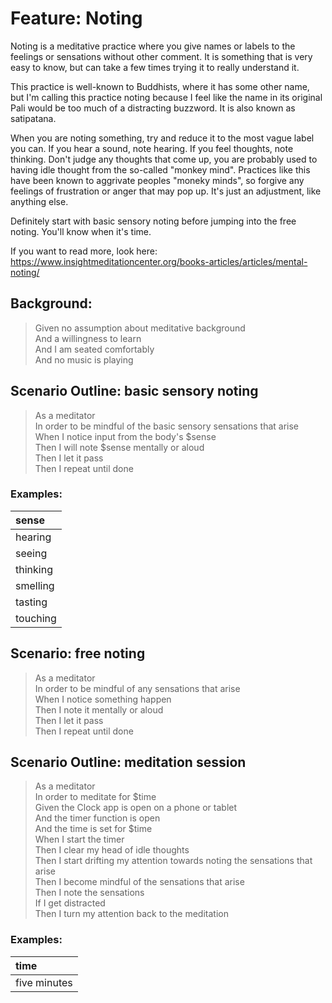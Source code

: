 # Feature: Noting

Noting is a meditative practice where you give names or labels to the 
feelings or sensations without other comment. It is something that is very 
easy to know, but can take a few times trying it to really understand it.

This practice is well-known to Buddhists, where it has some other name, but
I'm calling this practice noting because I feel like the name in its original
Pali would be too much of a distracting buzzword. It is also known as
satipatana.

When you are noting something, try and reduce it to the most vague label you
can. If you hear a sound, note hearing. If you feel thoughts, note thinking.
Don't judge any thoughts that come up, you are probably used to having idle
thought from the so-called "monkey mind". Practices like this have been known
to aggrivate peoples "moneky minds", so forgive any feelings of frustration
or anger that may pop up. It's just an adjustment, like anything else.

Definitely start with basic sensory noting before jumping into the free
noting. You'll know when it's time.

If you want to read more, look here: https://www.insightmeditationcenter.org/books-articles/articles/mental-noting/

## Background:

> Given no assumption about meditative background  
> And a willingness to learn  
> And I am seated comfortably  
> And no music is playing
    
## Scenario Outline: basic sensory noting

> As a meditator  
> In order to be mindful of the basic sensory sensations that arise  
> When I notice input from the body's $sense  
> Then I will note $sense mentally or aloud  
> Then I let it pass  
> Then I repeat until done
    
### Examples:

| sense    |
| :------- |
| hearing  |
| seeing   |
| thinking |
| smelling |
| tasting  |
| touching |

## Scenario: free noting

> As a meditator  
> In order to be mindful of any sensations that arise  
> When I notice something happen  
> Then I note it mentally or aloud  
> Then I let it pass  
> Then I repeat until done  

## Scenario Outline: meditation session

> As a meditator  
> In order to meditate for $time  
> Given the Clock app is open on a phone or tablet  
> And the timer function is open  
> And the time is set for $time  
> When I start the timer  
> Then I clear my head of idle thoughts  
> Then I start drifting my attention towards noting the sensations that arise  
> Then I become mindful of the sensations that arise  
> Then I note the sensations  
> If I get distracted  
> Then I turn my attention back to the meditation  

### Examples:

| time         |
| :----------- |
| five minutes |
